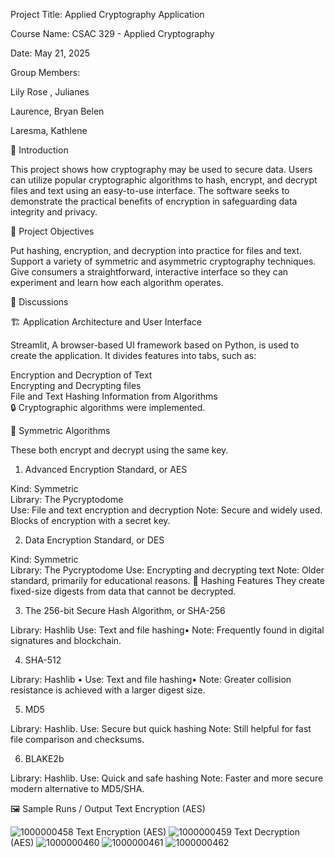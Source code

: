 Project Title: Applied Cryptography Application

Course Name: CSAC 329 - Applied Cryptography

Date: May 21, 2025


Group Members:

Lily Rose , Julianes

Laurence, Bryan Belen

Laresma, Kathlene 



📌 Introduction

This project shows how cryptography may be used to secure data.  Users can utilize popular cryptographic algorithms to hash, encrypt, and decrypt files and text using an easy-to-use interface.  The software seeks to demonstrate the practical benefits of encryption in safeguarding data integrity and privacy.

🎯 Project Objectives

Put hashing, encryption, and decryption into practice for files and text.  
Support a variety of symmetric and asymmetric cryptography techniques.
Give consumers a straightforward, interactive interface so they can experiment and learn how each algorithm operates.

🧩 Discussions

🏗️ Application Architecture and User Interface

 Streamlit, A browser-based UI framework based on Python, is used to create the application.  It divides features into tabs, such as:  

Encryption and Decryption of Text  
Encrypting and Decrypting files  
File and Text Hashing
Information from Algorithms  
🔒 Cryptographic algorithms were implemented.  

🔐 Symmetric Algorithms  

These both encrypt and decrypt using the same key.  

1.  Advanced Encryption Standard, or AES  

Kind: Symmetric  
Library: The Pycryptodome  
Use: File and text encryption and decryption
Note: Secure and widely used.  Blocks of encryption with a secret key.

2.  Data Encryption Standard, or DES  

Kind: Symmetric  
Library: The Pycryptodome
Use: Encrypting and decrypting text
Note: Older standard, primarily for educational reasons.
🔐 Hashing Features They create fixed-size digests from data that cannot be decrypted.

3. The 256-bit Secure Hash Algorithm, or SHA-256

Library: Hashlib
Use: Text and file hashing•
Note: Frequently found in digital signatures and blockchain.

4. SHA-512

Library: Hashlib •
Use: Text and file hashing•
Note: Greater collision resistance is achieved with a larger digest size.

5. MD5

Library: Hashlib.
Use: Secure but quick hashing
Note: Still helpful for fast file comparison and checksums.

6. BLAKE2b

Library: Hashlib.
Use: Quick and safe hashing
Note: Faster and more secure modern alternative to MD5/SHA.

🖼️ Sample Runs / Output
Text Encryption (AES)

 ![1000000458](https://github.com/user-attachments/assets/f33e1878-6316-47a2-8a7a-262c9ef5b269)
Text Encryption (AES)
![1000000459](https://github.com/user-attachments/assets/9e69931b-47ad-48e8-98c7-ab88daaae8df)
Text Decryption (AES)
![1000000460](https://github.com/user-attachments/assets/407ff26d-e86e-4db5-98ec-13693487078e)
![1000000461](https://github.com/user-attachments/assets/8efd7b84-bb25-46a2-8157-7adbf6d71175)
![1000000462](https://github.com/user-attachments/assets/10d544d2-d420-40cd-9380-f9ac4806157d)






